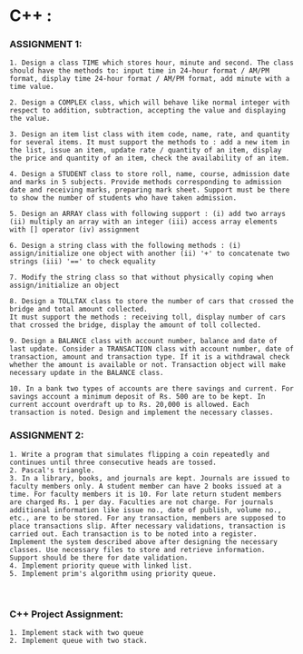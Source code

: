 # C++ : 

### ASSIGNMENT 1:

    1. Design a class TIME which stores hour, minute and second. The class should have the methods to: input time in 24-hour format / AM/PM format, display time 24-hour format / AM/PM format, add minute with a time value.

    2. Design a COMPLEX class, which will behave like normal integer with respect to addition, subtraction, accepting the value and displaying the value.

    3. Design an item list class with item code, name, rate, and quantity for several items. It must support the methods to : add a new item in the list, issue an item, update rate / quantity of an item, display the price and quantity of an item, check the availability of an item.

    4. Design a STUDENT class to store roll, name, course, admission date and marks in 5 subjects. Provide methods corresponding to admission date and receiving marks, preparing mark sheet. Support must be there to show the number of students who have taken admission.

    5. Design an ARRAY class with following support : (i) add two arrays (ii) multiply an array with an integer (iii) access array elements with [] operator (iv) assignment 

    6. Design a string class with the following methods : (i) assign/initialize one object with another (ii) '+' to concatenate two strings (iii) '==' to check equality

    7. Modify the string class so that without physically coping when assign/initialize an object

    8. Design a TOLLTAX class to store the number of cars that crossed the bridge and total amount collected.
    It must support the methods : receiving toll, display number of cars that crossed the bridge, display the amount of toll collected.
    
    9. Design a BALANCE class with account number, balance and date of last update. Consider a TRANSACTION class with account number, date of transaction, amount and transaction type. If it is a withdrawal check whether the amount is available or not. Transaction object will make necessary update in the BALANCE class.
    
    10. In a bank two types of accounts are there savings and current. For savings account a minimum deposit of Rs. 500 are to be kept. In current account overdraft up to Rs. 20,000 is allowed. Each transaction is noted. Design and implement the necessary classes.

### ASSIGNMENT 2:
	1. Write a program that simulates flipping a coin repeatedly and continues until three consecutive heads are tossed.
	2. Pascal's triangle.
	3. In a library, books, and journals are kept. Journals are issued to faculty members only. A student member can have 2 books issued at a time. For faculty members it is 10. For late return student members are charged Rs. 1 per day. Faculties are not charge. For journals additional information like issue no., date of publish, volume no., etc., are to be stored. For any transaction, members are supposed to place transactions slip. After necessary validations, transaction is carried out. Each transaction is to be noted into a register. Implement the system described above after designing the necessary classes. Use necessary files to store and retrieve information. Support should be there for date validation.
	4. Implement priority queue with linked list.
	5. Implement prim's algorithm using priority queue.

​	

### C++ Project Assignment:  
	1. Implement stack with two queue
	2. Implement queue with two stack.